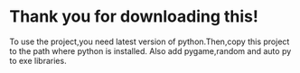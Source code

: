 # Thank you for downloading this!
To use the project,you need latest version of python.Then,copy this project to the path where python is installed.
Also add pygame,random and auto py to exe libraries.
